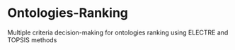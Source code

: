 # Ontologies-Ranking
Multiple criteria decision-making for ontologies ranking using ELECTRE and TOPSIS methods

